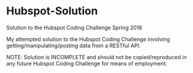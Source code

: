 # Hubspot-Solution
Solution to the Hubspot Coding Challenge Spring 2018

My attempted solution to the Hubspot Coding Challenge involving getting/manipulating/posting data from a RESTful API. 

NOTE: Solution is INCOMPLETE and should not be copied/reproduced in any future Hubspot Coding Challenge for means of employment.
